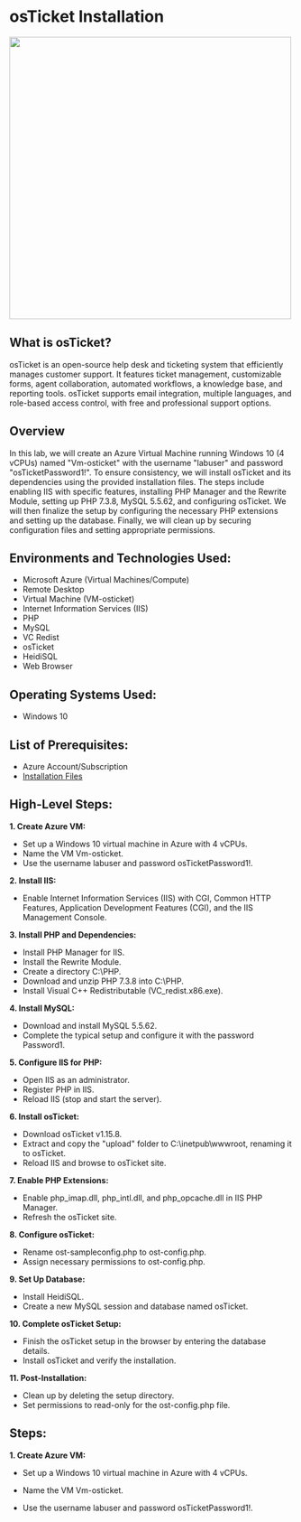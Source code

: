 <h1> osTicket Installation </h1>

<img src="https://github.com/Kelsow96/osTicket-Installation/assets/169297569/c7d566b8-e178-4434-96ba-94fdcbbde1cc" width="500" />

<h2> What is osTicket? </h2>

osTicket is an open-source help desk and ticketing system that efficiently manages customer support. It features ticket management, customizable forms, agent collaboration, automated workflows, a knowledge base, and reporting tools. osTicket supports email integration, multiple languages, and role-based access control, with free and professional support options.

<h2> Overview </h2>

In this lab, we will create an Azure Virtual Machine running Windows 10 (4 vCPUs) named "Vm-osticket" with the username "labuser" and password "osTicketPassword1!". To ensure consistency, we will install osTicket and its dependencies using the provided installation files. The steps include enabling IIS with specific features, installing PHP Manager and the Rewrite Module, setting up PHP 7.3.8, MySQL 5.5.62, and configuring osTicket. We will then finalize the setup by configuring the necessary PHP extensions and setting up the database. Finally, we will clean up by securing configuration files and setting appropriate permissions.

<h2> Environments and Technologies Used: </h2>

- Microsoft Azure (Virtual Machines/Compute)
- Remote Desktop
- Virtual Machine (VM-osticket)
- Internet Information Services (IIS)
- PHP
- MySQL
- VC Redist
- osTicket
- HeidiSQL
- Web Browser

<h2> Operating Systems Used: </h2>

- Windows 10

<h2> List of Prerequisites: </h2>

- Azure Account/Subscription
- [Installation Files](https://drive.google.com/drive/u/1/folders/1APMfNyfNzcxZC6EzdaNfdZsUwxWYChf6)

<h2> High-Level Steps: </h2>

**1. Create Azure VM:**
- Set up a Windows 10 virtual machine in Azure with 4 vCPUs.
- Name the VM Vm-osticket.
- Use the username labuser and password osTicketPassword1!.

**2. Install IIS:**
- Enable Internet Information Services (IIS) with CGI, Common HTTP Features, Application Development Features (CGI), and the IIS Management Console.

**3. Install PHP and Dependencies:**
- Install PHP Manager for IIS.
- Install the Rewrite Module.
- Create a directory C:\PHP.
- Download and unzip PHP 7.3.8 into C:\PHP.
- Install Visual C++ Redistributable (VC_redist.x86.exe).

**4. Install MySQL:**
- Download and install MySQL 5.5.62.
- Complete the typical setup and configure it with the password Password1.

**5. Configure IIS for PHP:**
- Open IIS as an administrator.
- Register PHP in IIS.
- Reload IIS (stop and start the server).

**6. Install osTicket:**
- Download osTicket v1.15.8.
- Extract and copy the "upload" folder to C:\inetpub\wwwroot, renaming it to osTicket.
- Reload IIS and browse to osTicket site.

**7. Enable PHP Extensions:**
- Enable php_imap.dll, php_intl.dll, and php_opcache.dll in IIS PHP Manager.
- Refresh the osTicket site.

**8. Configure osTicket:**
- Rename ost-sampleconfig.php to ost-config.php.
- Assign necessary permissions to ost-config.php.

**9. Set Up Database:**
- Install HeidiSQL.
- Create a new MySQL session and database named osTicket.

**10. Complete osTicket Setup:**
- Finish the osTicket setup in the browser by entering the database details.
- Install osTicket and verify the installation.

**11. Post-Installation:**
- Clean up by deleting the setup directory.
- Set permissions to read-only for the ost-config.php file.

<h2> Steps: </h2>

**1. Create Azure VM:**
- Set up a Windows 10 virtual machine in Azure with 4 vCPUs.


- Name the VM Vm-osticket.


- Use the username labuser and password osTicketPassword1!.

